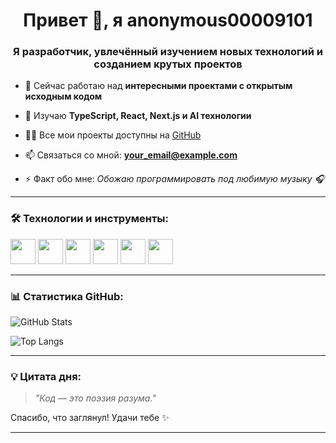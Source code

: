 <h1 align="center">Привет 👋, я anonymous00009101</h1>
<h3 align="center">Я разработчик, увлечённый изучением новых технологий и созданием крутых проектов</h3>

- 🔭 Сейчас работаю над **интересными проектами с открытым исходным кодом**

- 🌱 Изучаю **TypeScript, React, Next.js и AI технологии**

- 👨‍💻 Все мои проекты доступны на [GitHub](https://github.com/anonymous00009101)

- 📫 Связаться со мной: **your_email@example.com**

- ⚡ Факт обо мне: *Обожаю программировать под любимую музыку 🎧*

---

### 🛠️ Технологии и инструменты:
<p align="left">
  <img src="https://cdn.jsdelivr.net/gh/devicons/devicon/icons/javascript/javascript-original.svg" width="40" height="40"/>
  <img src="https://cdn.jsdelivr.net/gh/devicons/devicon/icons/typescript/typescript-original.svg" width="40" height="40"/>
  <img src="https://cdn.jsdelivr.net/gh/devicons/devicon/icons/react/react-original.svg" width="40" height="40"/>
  <img src="https://cdn.jsdelivr.net/gh/devicons/devicon/icons/nextjs/nextjs-original-wordmark.svg" width="40" height="40"/>
  <img src="https://cdn.jsdelivr.net/gh/devicons/devicon/icons/nodejs/nodejs-original.svg" width="40" height="40"/>
  <img src="https://cdn.jsdelivr.net/gh/devicons/devicon/icons/python/python-original.svg" width="40" height="40"/>
</p>

---

### 📊 Статистика GitHub:
![GitHub Stats](https://github-readme-stats.vercel.app/api?username=anonymous00009101&show_icons=true&theme=radical)

![Top Langs](https://github-readme-stats.vercel.app/api/top-langs/?username=anonymous00009101&layout=compact&theme=radical)

---

### 💡 Цитата дня:
> *"Код — это поэзия разума."*

Спасибо, что заглянул! Удачи тебе ✨

---
